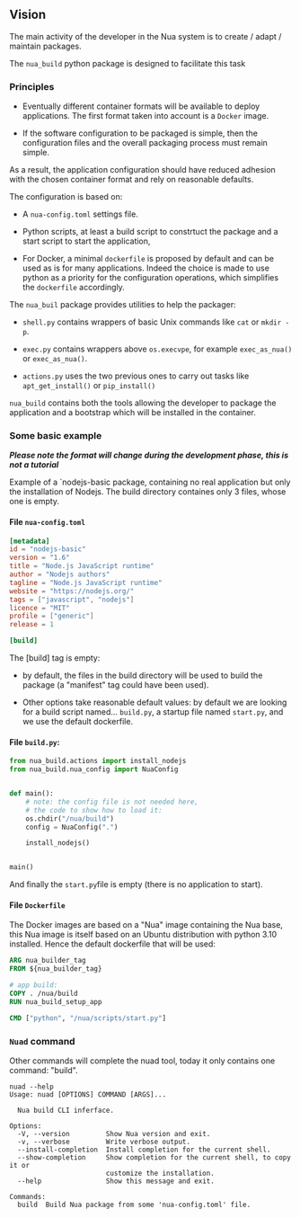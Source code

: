 ## Vision

The main activity of the developer in the Nua system is to create / adapt / maintain packages.

The  `nua_build` python package is designed to facilitate this task

### Principles

-   Eventually different container formats will be available to deploy applications. The first format taken into account is a `Docker` image.

-   If the software configuration to be packaged is simple, then the configuration files and the overall packaging process must remain simple.

As a result, the application configuration should have reduced adhesion with the
chosen container format and rely on reasonable defaults.

The configuration is based on:

-   A `nua-config.toml` settings file.

-   Python scripts, at least a build script to constrtuct the package and a start script to start the application,

-   For Docker, a minimal `dockerfile` is proposed by default and can be used as is for many applications. Indeed the choice is made to use python as a priority for the configuration operations, which simplifies the `dockerfile` accordingly.

The `nua_buil` package provides utilities to help the packager:

-   `shell.py` contains wrappers of basic Unix commands like `cat` or `mkdir -p`.

-   `exec.py` contains wrappers above `os.execvpe`, for example `exec_as_nua()` or `exec_as_nua()`.

-   `actions.py` uses the two previous ones to carry out tasks like `apt_get_install()` or `pip_install()`

`nua_build` contains both the tools allowing the developer to package the application and a bootstrap which will be installed in the container.

### Some basic example

**_Please note  the format will change during the development phase, this is not a tutorial_**

Example of a \`nodejs-basic package, containing no real application but only the installation of Nodejs. The build directory containes only 3 files, whose one is empty.

#### File `nua-config.toml`

```toml
[metadata]
id = "nodejs-basic"
version = "1.6"
title = "Node.js JavaScript runtime"
author = "Nodejs authors"
tagline = "Node.js JavaScript runtime"
website = "https://nodejs.org/"
tags = ["javascript", "nodejs"]
licence = "MIT"
profile = ["generic"]
release = 1

[build]
```

The [build] tag is empty:

- by default, the files in the build directory will be used to build the package (a "manifest" tag could have been used).

- Other options take reasonable default values: by default we are looking for a build script named... `build.py`, a startup file named `start.py`, and we use the default dockerfile.

#### File `build.py`:

```python
from nua_build.actions import install_nodejs
from nua_build.nua_config import NuaConfig


def main():
    # note: the config file is not needed here,
    # the code to show how to load it:
    os.chdir("/nua/build")
    config = NuaConfig(".")

    install_nodejs()


main()
```

And finally the `start.py`file is empty (there is no application to start).

#### File `Dockerfile`

The Docker images are based on a "Nua" image containing the Nua base, this Nua image
is itself based on an Ubuntu distribution with python 3.10 installed.
Hence the default dockerfile that will be used:

```dockerfile
ARG nua_builder_tag
FROM ${nua_builder_tag}

# app build:
COPY . /nua/build
RUN nua_build_setup_app

CMD ["python", "/nua/scripts/start.py"]
```

### `Nuad` command

Other commands will complete the nuad tool, today it only contains one command: "build".

```text
nuad --help
Usage: nuad [OPTIONS] COMMAND [ARGS]...

  Nua build CLI inferface.

Options:
  -V, --version         Show Nua version and exit.
  -v, --verbose         Write verbose output.
  --install-completion  Install completion for the current shell.
  --show-completion     Show completion for the current shell, to copy it or
                        customize the installation.
  --help                Show this message and exit.

Commands:
  build  Build Nua package from some 'nua-config.toml' file.
```
